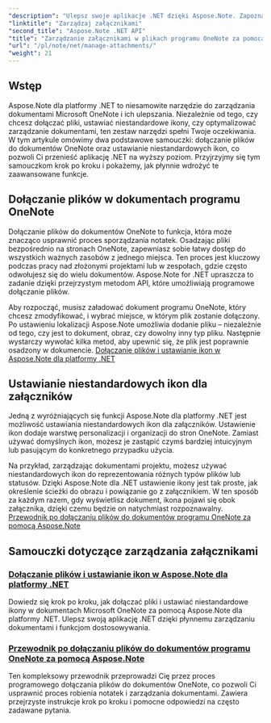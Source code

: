 ```yaml
---
"description": "Ulepsz swoje aplikacje .NET dzięki Aspose.Note. Zapoznaj się z samouczkami dotyczącymi dołączania plików, ustawiania ikon i pobierania załączników, aby usprawnić proces tworzenia."
"linktitle": "Zarządzaj załącznikami"
"second_title": "Aspose.Note .NET API"
"title": "Zarządzanie załącznikami w plikach programu OneNote za pomocą Aspose.Note dla platformy .NET"
"url": "/pl/note/net/manage-attachments/"
"weight": 21
---
```


## Wstęp

Aspose.Note dla platformy .NET to niesamowite narzędzie do zarządzania dokumentami Microsoft OneNote i ich ulepszania. Niezależnie od tego, czy chcesz dołączać pliki, ustawiać niestandardowe ikony, czy optymalizować zarządzanie dokumentami, ten zestaw narzędzi spełni Twoje oczekiwania. W tym artykule omówimy dwa podstawowe samouczki: dołączanie plików do dokumentów OneNote oraz ustawianie niestandardowych ikon, co pozwoli Ci przenieść aplikację .NET na wyższy poziom. Przyjrzyjmy się tym samouczkom krok po kroku i pokażemy, jak płynnie wdrożyć te zaawansowane funkcje.

## Dołączanie plików w dokumentach programu OneNote  
Dołączanie plików do dokumentów OneNote to funkcja, która może znacząco usprawnić proces sporządzania notatek. Osadzając pliki bezpośrednio na stronach OneNote, zapewniasz sobie łatwy dostęp do wszystkich ważnych zasobów z jednego miejsca. Ten proces jest kluczowy podczas pracy nad złożonymi projektami lub w zespołach, gdzie często odwołujesz się do wielu dokumentów. Aspose.Note for .NET upraszcza to zadanie dzięki przejrzystym metodom API, które umożliwiają programowe dołączanie plików.

Aby rozpocząć, musisz załadować dokument programu OneNote, który chcesz zmodyfikować, i wybrać miejsce, w którym plik zostanie dołączony. Po ustawieniu lokalizacji Aspose.Note umożliwia dodanie pliku – niezależnie od tego, czy jest to dokument, obraz, czy dowolny inny typ pliku. Następnie wystarczy wywołać kilka metod, aby upewnić się, że plik jest poprawnie osadzony w dokumencie.
[Dołączanie plików i ustawianie ikon w Aspose.Note dla platformy .NET](./attaching-files-setting-icons/)

## Ustawianie niestandardowych ikon dla załączników  
Jedną z wyróżniających się funkcji Aspose.Note dla platformy .NET jest możliwość ustawiania niestandardowych ikon dla załączników. Ustawienie ikon dodaje warstwę personalizacji i organizacji do stron OneNote. Zamiast używać domyślnych ikon, możesz je zastąpić czymś bardziej intuicyjnym lub pasującym do konkretnego przypadku użycia.

Na przykład, zarządzając dokumentami projektu, możesz używać niestandardowych ikon do reprezentowania różnych typów plików lub statusów. Dzięki Aspose.Note dla .NET ustawienie ikony jest tak proste, jak określenie ścieżki do obrazu i powiązanie go z załącznikiem. W ten sposób za każdym razem, gdy wyświetlisz dokument, ikona pojawi się obok załącznika, dzięki czemu będzie on natychmiast rozpoznawalny.
[Przewodnik po dołączaniu plików do dokumentów programu OneNote za pomocą Aspose.Note](./attach-file-in-one-note-documents/)

## Samouczki dotyczące zarządzania załącznikami
### [Dołączanie plików i ustawianie ikon w Aspose.Note dla platformy .NET](./attaching-files-setting-icons/)
Dowiedz się krok po kroku, jak dołączać pliki i ustawiać niestandardowe ikony w dokumentach Microsoft OneNote za pomocą Aspose.Note dla platformy .NET. Ulepsz swoją aplikację .NET dzięki płynnemu zarządzaniu dokumentami i funkcjom dostosowywania.
### [Przewodnik po dołączaniu plików do dokumentów programu OneNote za pomocą Aspose.Note](./attach-file-in-one-note-documents/)
Ten kompleksowy przewodnik przeprowadzi Cię przez proces programowego dołączania plików do dokumentów OneNote, co pozwoli Ci usprawnić proces robienia notatek i zarządzania dokumentami. Zawiera przejrzyste instrukcje krok po kroku i pomocne odpowiedzi na często zadawane pytania.